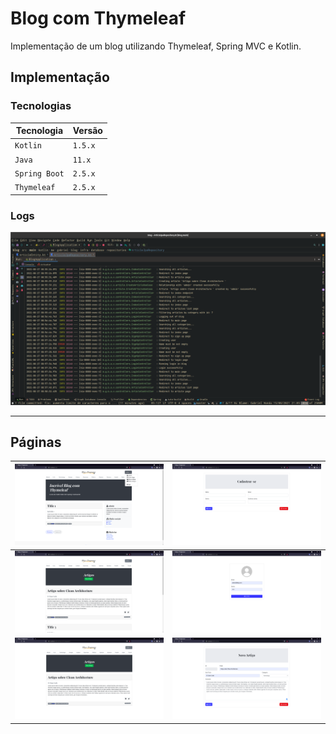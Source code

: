 # Blog com Thymeleaf

Implementação de um blog utilizando Thymeleaf, Spring MVC e Kotlin.


## Implementação

### Tecnologias

| Tecnologia        | Versão        |
|------------------ |---------------|
| ```Kotlin```      | ```1.5.x```   |
| ```Java```        | ```11.x```    |
| ```Spring Boot``` | ```2.5.x```   |
| ```Thymeleaf```   | ```2.5.x```   |

### Logs

![](.github/img/logs.png)


----------------------------------------------------------------------------------------

## Páginas

| ![](.github/img/principal-com-menu.png)         | ![](.github/img/criar-usuario.png) |
|-------------------------------------------------|------------------------------------|
| ![](.github/img/todos-artigos.png)              | ![](.github/img/login.png)         |
| ![](.github/img/artigos-por-categoria.png)      | ![](.github/img/criar-artigo.png)  |




